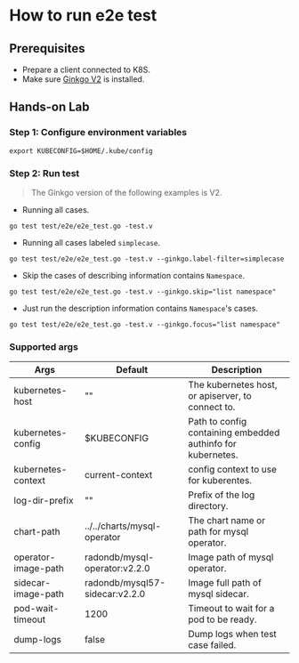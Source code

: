 # How to run e2e test

## Prerequisites

- Prepare a client connected to K8S.
- Make sure [Ginkgo V2](https://onsi.github.io/ginkgo/MIGRATING_TO_V2) is installed.

## Hands-on Lab

### Step 1: Configure environment variables

```
export KUBECONFIG=$HOME/.kube/config
```

### Step 2: Run test

> The Ginkgo version of the following examples is V2.

- Running all cases.

```
go test test/e2e/e2e_test.go -test.v
```

- Running all cases labeled `simplecase`.

```
go test test/e2e/e2e_test.go -test.v --ginkgo.label-filter=simplecase
```

- Skip the cases of describing information contains `Namespace`.

```
go test test/e2e/e2e_test.go -test.v --ginkgo.skip="list namespace"
```

- Just run the description information contains `Namespace`'s cases.

```
go test test/e2e/e2e_test.go -test.v --ginkgo.focus="list namespace"
```

### Supported args

| Args                | Default                        | Description                                                 |
| ------------------- | ------------------------------ | ----------------------------------------------------------- |
| kubernetes-host     | ""                             | The kubernetes host, or apiserver, to connect to.           |
| kubernetes-config   | $KUBECONFIG                    | Path to config containing embedded authinfo for kubernetes. |
| kubernetes-context  | current-context                | config context to use for kuberentes.                       |
| log-dir-prefix      | ""                             | Prefix of the log directory.                                |
| chart-path          | ../../charts/mysql-operator    | The chart name or path for mysql operator.                  |
| operator-image-path | radondb/mysql-operator:v2.2.0  | Image path of mysql operator.                               |
| sidecar-image-path  | radondb/mysql57-sidecar:v2.2.0 | Image full path of mysql sidecar.                           |
| pod-wait-timeout    | 1200                           | Timeout to wait for a pod to be ready.                      |
| dump-logs           | false                          | Dump logs when test case failed.                            |